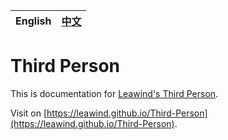 | English | [中文](./README-ZH.md) |
| ------- | ---------------------- |

# Third Person

This is documentation for [Leawind's Third Person](https://github.com/LEAWIND/Third-Person).

Visit on [https://leawind.github.io/Third-Person](https://leawind.github.io/Third-Person).
